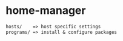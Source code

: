 # home-manager

```txt
hosts/    => host specific settings
programs/ => install & configure packages
```
